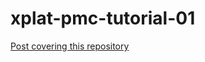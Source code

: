 # xplat-pmc-tutorial-01
[Post covering this repository](http://manixast.github.io/coding/game/xplat/2016/09/07/xplat-pmc-01.html)
